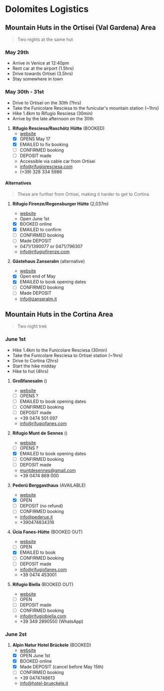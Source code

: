 # Dolomites Logistics

## Mountain Huts in the Ortisei (Val Gardena) Area

> Two nights at the same hut

### May 29th

- Arrive in Venice at 12:40pm
- Rent car at the airport (1.5hrs)
- Drive towards Ortisei (3.5hrs) 
- Stay somewhere in town

### May 30th - 31st

- Drive to Ortisei on the 30th (?hrs)
- Take the Funicolare Resciesa to the funicular's mountain station (~1hrs)
- Hike 1.4km to Rifugio Resciesa (30min)
- Arrive by the late afternoon on the 30th

1. **Rifugio Resciesa/Raschötz Hütte** (BOOKED)
   - [website](https://www.rifugioresciesa.com/en/)
   - [x] OPENS May 17
   - [x] EMAILED to fix booking
   - [ ] CONFIRMED booking
   - [ ] DEPOSIT made
   - Accessible via cable car from Ortisei
   - info@rifugioresciesa.com
   - (+39) 328 334 5986

#### Alternatives 

> These are further from Ortisei, making it harder to get to Cortina

1. **Rifugio Firenze/Regensburger Hütte** (2,037m)
   - [website](https://www.rifugiofirenze.com/en/)
   - Open June 1st
   - [x] BOOKED online
   - [x] EMAILED to confirm
   - [ ] CONFIRMED booking
   - [ ] Made DEPOSIT
   - 0471/1390077 or 0471/796307
   - info@rifugiofirenze.com

2. **Gästehaus Zanseralm** (alternative)
   - [website](http://www.zanseralm.it/)
   - [x] Open end of May
   - [x] EMAILED to book opening dates
   - [ ] CONFIRMED booking
   - [ ] Made DEPOSIT
   - info@zanseralm.it

## Mountain Huts in the Cortina Area

> Two night trek

### June 1st

- Hike 1.4km to the Funicolare Resciesa (30min)
- Take the Funicolare Resciesa to Ortisei station (~1hrs)
- Drive to Cortina (2hrs)
- Start the hike midday
- Hike to hut (4hrs)

1. **Großfanesalm** ()
   - [website](https://www.rifugiomuntdesennes.com/)
   - [ ] OPENS ?
   - [ ] EMAILED to book opening dates
   - [ ] CONFIRMED booking
   - [ ] DEPOSIT made
   - +39 0474 501 097
   - info@rifugiofanes.com

1. **Rifugio Munt de Sennes** ()
   - [website](https://www.rifugiomuntdesennes.com/)
   - [ ] OPENS ?
   - [x] EMAILED to book opening dates
   - [ ] CONFIRMED booking
   - [ ] DEPOSIT made
   - muntdesennes@gmail.com
   - +39 0474 869 000

2. **Pederü Berggasthaus** (AVAILABLE)
   - [website](https://www.pederue.it/en#Y7D0a11V)
   - [x] OPEN
   - [ ] DEPOSIT (no refund)
   - [ ] CONFIRMED booking
   - info@pederue.it
   - +390474834316

3. **Ücia Fanes-Hütte** (BOOKED OUT)
   - [website](https://www.rifugiomuntdesennes.com/)
   - [ ] OPEN
   - [x] EMAILED to book
   - [ ] CONFIRMED booking
   - [ ] DEPOSIT made
   - info@rifugiofanes.com
   - +39 0474 453001

4. **Rifugio Biella** (BOOKED OUT)
   - [website](https://rifugiobiella.it/en/)
   - [ ] OPEN
   - [ ] DEPOSIT made
   - [ ] CONFIRMED booking
   - info@rifugiobiella.com
   - +39 349 2890550 (WhatsApp)

### June 2st

1. **Alpin Natur Hotel Brückele** (BOOKED)
   - [website](https://www.hotel-brueckele.it/en)
   - [x] OPEN June 1st
   - [x] BOOKED online
   - [x] Made DEPOSIT (cancel before May 15th)
   - [ ] CONFIRMED booking
   - +39 0474748613
   - info@hotel-brueckele.it

